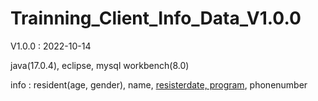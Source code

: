 # Trainning_Client_Info_Data_V1.0.0
V1.0.0 : 2022-10-14

java(17.0.4), eclipse, mysql workbench(8.0)

info : resident(age, gender), name, [resisterdate, program](deadline), phonenumber
